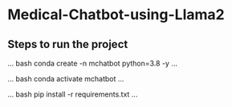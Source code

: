 # Medical-Chatbot-using-Llama2

## Steps to run the project

... bash
conda create -n mchatbot python=3.8 -y
...

... bash
conda activate mchatbot
...

... bash
pip install -r requirements.txt
...

